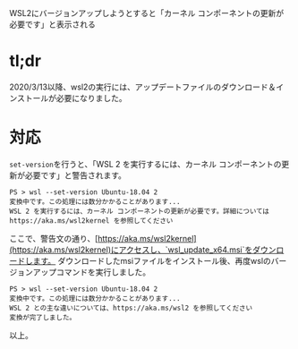 WSL2にバージョンアップしようとすると「カーネル コンポーネントの更新が必要です」と表示される

# tl;dr
2020/3/13以降、wsl2の実行には、アップデートファイルのダウンロード＆インストールが必要になりました。

# 対応

`set-version`を行うと、「WSL 2 を実行するには、カーネル コンポーネントの更新が必要です」と警告されます。

```
PS > wsl --set-version Ubuntu-18.04 2
変換中です。この処理には数分かかることがあります...
WSL 2 を実行するには、カーネル コンポーネントの更新が必要です。詳細については https://aka.ms/wsl2kernel を参照してください
```

ここで、警告文の通り、[https://aka.ms/wsl2kernel](https://aka.ms/wsl2kernel)にアクセスし、`wsl_update_x64.msi`をダウンロードします。
ダウンロードしたmsiファイルをインストール後、再度wslのバージョンアップコマンドを実行しました。

```
PS > wsl --set-version Ubuntu-18.04 2
変換中です。この処理には数分かかることがあります...
WSL 2 との主な違いについては、https://aka.ms/wsl2 を参照してください
変換が完了しました。
```

以上。

